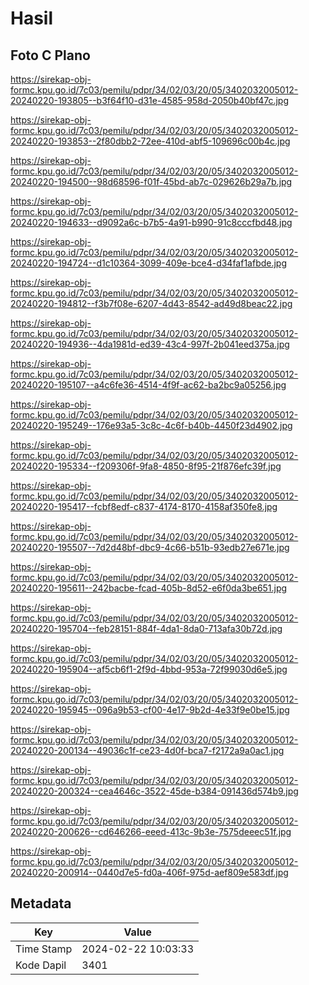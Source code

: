 # Hasil

## Foto C Plano

https://sirekap-obj-formc.kpu.go.id/7c03/pemilu/pdpr/34/02/03/20/05/3402032005012-20240220-193805--b3f64f10-d31e-4585-958d-2050b40bf47c.jpg

https://sirekap-obj-formc.kpu.go.id/7c03/pemilu/pdpr/34/02/03/20/05/3402032005012-20240220-193853--2f80dbb2-72ee-410d-abf5-109696c00b4c.jpg

https://sirekap-obj-formc.kpu.go.id/7c03/pemilu/pdpr/34/02/03/20/05/3402032005012-20240220-194500--98d68596-f01f-45bd-ab7c-029626b29a7b.jpg

https://sirekap-obj-formc.kpu.go.id/7c03/pemilu/pdpr/34/02/03/20/05/3402032005012-20240220-194633--d9092a6c-b7b5-4a91-b990-91c8cccfbd48.jpg

https://sirekap-obj-formc.kpu.go.id/7c03/pemilu/pdpr/34/02/03/20/05/3402032005012-20240220-194724--d1c10364-3099-409e-bce4-d34faf1afbde.jpg

https://sirekap-obj-formc.kpu.go.id/7c03/pemilu/pdpr/34/02/03/20/05/3402032005012-20240220-194812--f3b7f08e-6207-4d43-8542-ad49d8beac22.jpg

https://sirekap-obj-formc.kpu.go.id/7c03/pemilu/pdpr/34/02/03/20/05/3402032005012-20240220-194936--4da1981d-ed39-43c4-997f-2b041eed375a.jpg

https://sirekap-obj-formc.kpu.go.id/7c03/pemilu/pdpr/34/02/03/20/05/3402032005012-20240220-195107--a4c6fe36-4514-4f9f-ac62-ba2bc9a05256.jpg

https://sirekap-obj-formc.kpu.go.id/7c03/pemilu/pdpr/34/02/03/20/05/3402032005012-20240220-195249--176e93a5-3c8c-4c6f-b40b-4450f23d4902.jpg

https://sirekap-obj-formc.kpu.go.id/7c03/pemilu/pdpr/34/02/03/20/05/3402032005012-20240220-195334--f209306f-9fa8-4850-8f95-21f876efc39f.jpg

https://sirekap-obj-formc.kpu.go.id/7c03/pemilu/pdpr/34/02/03/20/05/3402032005012-20240220-195417--fcbf8edf-c837-4174-8170-4158af350fe8.jpg

https://sirekap-obj-formc.kpu.go.id/7c03/pemilu/pdpr/34/02/03/20/05/3402032005012-20240220-195507--7d2d48bf-dbc9-4c66-b51b-93edb27e671e.jpg

https://sirekap-obj-formc.kpu.go.id/7c03/pemilu/pdpr/34/02/03/20/05/3402032005012-20240220-195611--242bacbe-fcad-405b-8d52-e6f0da3be651.jpg

https://sirekap-obj-formc.kpu.go.id/7c03/pemilu/pdpr/34/02/03/20/05/3402032005012-20240220-195704--feb28151-884f-4da1-8da0-713afa30b72d.jpg

https://sirekap-obj-formc.kpu.go.id/7c03/pemilu/pdpr/34/02/03/20/05/3402032005012-20240220-195904--af5cb6f1-2f9d-4bbd-953a-72f99030d6e5.jpg

https://sirekap-obj-formc.kpu.go.id/7c03/pemilu/pdpr/34/02/03/20/05/3402032005012-20240220-195945--096a9b53-cf00-4e17-9b2d-4e33f9e0be15.jpg

https://sirekap-obj-formc.kpu.go.id/7c03/pemilu/pdpr/34/02/03/20/05/3402032005012-20240220-200134--49036c1f-ce23-4d0f-bca7-f2172a9a0ac1.jpg

https://sirekap-obj-formc.kpu.go.id/7c03/pemilu/pdpr/34/02/03/20/05/3402032005012-20240220-200324--cea4646c-3522-45de-b384-091436d574b9.jpg

https://sirekap-obj-formc.kpu.go.id/7c03/pemilu/pdpr/34/02/03/20/05/3402032005012-20240220-200626--cd646266-eeed-413c-9b3e-7575deeec51f.jpg

https://sirekap-obj-formc.kpu.go.id/7c03/pemilu/pdpr/34/02/03/20/05/3402032005012-20240220-200914--0440d7e5-fd0a-406f-975d-aef809e583df.jpg


## Metadata

| Key        | Value               |
| ---------- | ------------------- |
| Time Stamp | 2024-02-22 10:03:33 |
| Kode Dapil | 3401                |




